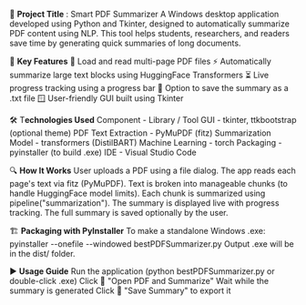 🧠 **Project Title** : Smart PDF Summarizer
A Windows desktop application developed using Python and Tkinter, designed to automatically summarize PDF content using NLP. This tool helps students, researchers, and readers save time by generating quick summaries of long documents.


📌 **Key Features**
📁 Load and read multi-page PDF files
⚡ Automatically summarize large text blocks using HuggingFace Transformers
⏳ Live progress tracking using a progress bar
💾 Option to save the summary as a .txt file
🪟 User-friendly GUI built using Tkinter


🛠️ T**echnologies Used**
Component -	Library / Tool
GUI - tkinter, ttkbootstrap (optional theme)
PDF Text Extraction - PyMuPDF (fitz)
Summarization Model	- transformers (DistilBART)
Machine Learning - torch
Packaging - pyinstaller (to build .exe)
IDE - Visual Studio Code


🔍 **How It Works**
User uploads a PDF using a file dialog.
The app reads each page's text via fitz (PyMuPDF).
Text is broken into manageable chunks (to handle HuggingFace model limits).
Each chunk is summarized using pipeline("summarization").
The summary is displayed live with progress tracking.
The full summary is saved optionally by the user.


🏗️ **Packaging with PyInstaller**
To make a standalone Windows .exe:
pyinstaller --onefile --windowed bestPDFSummarizer.py
Output .exe will be in the dist/ folder.


▶️ **Usage Guide**
Run the application (python bestPDFSummarizer.py or double-click .exe)
Click 📁 "Open PDF and Summarize"
Wait while the summary is generated
Click 💾 "Save Summary" to export it